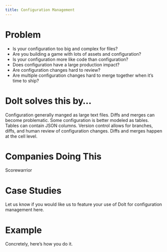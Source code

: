```yaml
---
title: Configuration Management
---
```


# Problem

* Is your configuration too big and complex for files? 
* Are you building a game with lots of assets and configuration?
* Is your configuration more like code than configuration? 
* Does configuration have a large production impact? 
* Are configuration changes hard to review? 
* Are multiple configuration changes hard to merge together when it’s time to ship?

# Dolt solves this by…

Configuration generally manged as large text files. Diffs and merges can become problematic.
Some configuration is better modeled as tables. Tables can contain JSON columns.
Version control allows for branches, diffs, and human review of configuration changes. 
Diffs and merges happen at the cell level.

# Companies Doing This

Scorewarrior 

# Case Studies

Let us know if you would like us to feature your use of Dolt for configuration management here.

# Example

Concretely, here’s how you do it.


